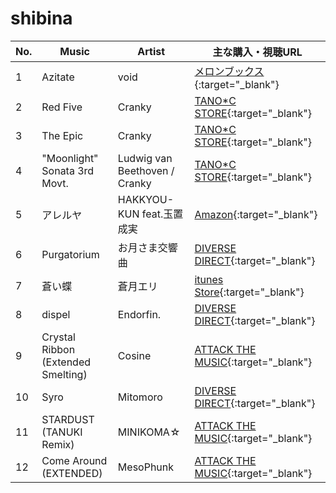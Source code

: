# shibina
| No. | Music  | Artist | 主な購入・視聴URL |
| ------ | ------ | ------ | ------ |
|1| Azitate | void | [メロンブックス](https://www.melonbooks.co.jp/detail/detail.php?product_id=137063){:target="_blank"} |
|2| Red Five | Cranky | [TANO*C STORE](https://www.tanocstore.net/shopdetail/000000002334/){:target="_blank"} |
|3| The Epic | Cranky | [TANO*C STORE](https://www.tanocstore.net/shopdetail/000000001861/){:target="_blank"} |
|4| "Moonlight" Sonata 3rd Movt. | Ludwig van Beethoven / Cranky | [TANO*C STORE](https://www.tanocstore.net/shopdetail/000000002334/){:target="_blank"} |
|5| アレルヤ | HAKKYOU-KUN feat.玉置成実 | [Amazon](https://www.amazon.co.jp/dp/B01MU7Y8D3){:target="_blank"} |
|6| Purgatorium | お月さま交響曲 | [DIVERSE DIRECT](https://diverse.direct/arcaea/irocd-002/){:target="_blank"} |
|7| 蒼い蝶 | 蒼月エリ | [itunes Store](https://music.apple.com/jp/album/1453638988){:target="_blank"} |
|8| dispel | Endorfin. | [DIVERSE DIRECT](https://diverse.direct/endorfin/edcd-0006/){:target="_blank"} |
|9| Crystal Ribbon (Extended Smelting) | Cosine | [ATTACK THE MUSIC](https://shop.attackthemusic.com/track/crystal-ribbon-extended-smelting){:target="_blank"} |
|10| Syro | Mitomoro | [DIVERSE DIRECT](https://diverse.direct/arcaea/irocd-001/){:target="_blank"} |
|11| STARDUST (TANUKI Remix) | MINIKOMA☆ | [ATTACK THE MUSIC](https://shop.attackthemusic.com/track/stardust-tanuki-remix){:target="_blank"} |
|12| Come Around (EXTENDED) | MesoPhunk | [ATTACK THE MUSIC](https://shop.attackthemusic.com/album/mesophunk-ep){:target="_blank"} |
